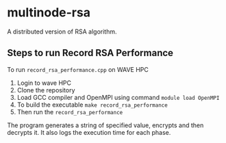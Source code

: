 # multinode-rsa
A distributed version of RSA algorithm.

## Steps to run Record RSA Performance
To run `record_rsa_performance.cpp` on WAVE HPC
1. Login to wave HPC
2. Clone the repository
3. Load GCC compiler and OpenMPI using command `module load OpenMPI`
4. To build the executable `make record_rsa_performance`
5. Then run the `record_rsa_performance`

The program generates a string of specified value, encrypts and then decrypts it. It also logs the execution time for each phase.

